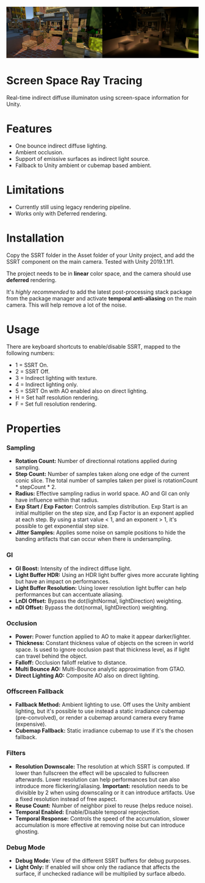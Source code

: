 ![ssrt](Img/ssrt.png)
# Screen Space Ray Tracing

Real-time indirect diffuse illuminaton using screen-space information for Unity.

# Features
* One bounce indirect diffuse lighting.
* Ambient occlusion.
* Support of emissive surfaces as indirect light source.
* Fallback to Unity ambient or cubemap based ambient.

# Limitations
* Currently still using legacy rendering pipeline.
* Works only with Deferred rendering.

# Installation

Copy the SSRT folder in the Asset folder of your Unity project, and add the SSRT component on the main camera. Tested with Unity 2019.1.1f1.

The project needs to be in __linear__ color space, and the camera should use __deferred__ rendering.

It's *highly recommended* to add the latest post-processing stack package from the package manager and activate __temporal anti-aliasing__ on the main camera. This will help remove a lot of the noise.

# Usage

There are keyboard shortcuts to enable/disable SSRT, mapped to the following numbers:

* 1 = SSRT On.
* 2 = SSRT Off.
* 3 = Indirect lighting with texture.
* 4 = Indirect lighting only.
* 5 = SSRT On with AO enabled also on direct lighting.
* H = Set half resolution rendering.
* F = Set full resolution rendering. 

# Properties

### Sampling
* __Rotation Count:__ Number of directionnal rotations applied during sampling.
* __Step Count:__ Number of samples taken along one edge of the current conic slice. The total number of samples taken per pixel is rotationCount * stepCount * 2.
* __Radius:__ Effective sampling radius in world space. AO and GI can only have influence within that radius.
* __Exp Start / Exp Factor:__ Controls samples distribution. Exp Start is an initial multiplier on the step size, and Exp Factor is an exponent applied at each step. By using a start value < 1, and an exponent > 1, it's possible to get exponential step size.
* __Jitter Samples:__ Applies some noise on sample positions to hide the banding artifacts that can occur when there is undersampling.

### GI
* __GI Boost:__ Intensity of the indirect diffuse light.
* __Light Buffer HDR:__ Using an HDR light buffer gives more accurate lighting but have an impact on performances.
* __Light Buffer Resolution:__ Using lower resolution light buffer can help performances but can accentuate aliasing.
* __LnDl Offset:__ Bypass the dot(lightNormal, lightDirection) weighting.
* __nDl Offset:__ Bypass the dot(normal, lightDirection) weighting.

### Occlusion
* __Power:__ Power function applied to AO to make it appear darker/lighter.
* __Thickness:__ Constant thickness value of objects on the screen in world space. Is used to ignore occlusion past that thickness level, as if light can travel behind the object.
* __Falloff:__ Occlusion falloff relative to distance.
* __Multi Bounce AO:__ Multi-Bounce analytic approximation from GTAO.
* __Direct Lighting AO:__ Composite AO also on direct lighting.

### Offscreen Fallback
* __Fallback Method:__ Ambient lighting to use. Off uses the Unity ambient lighting, but it's possible to use instead a static irradiance cubemap (pre-convolved), or render a cubemap around camera every frame (expensive).
* __Cubemap Fallback:__ Static irradiance cubemap to use if it's the chosen fallback.

### Filters
* __Resolution Downscale:__ The resolution at which SSRT is computed. If lower than fullscreen the effect will be upscaled to fullscreen afterwards. Lower resolution can help performances but can also introduce more flickering/aliasing. __Important:__ resolution needs to be divisible by 2 when using downscaling or it can introduce artifacts. Use a fixed resolution instead of free aspect.
* __Reuse Count:__ Number of neighbor pixel to reuse (helps reduce noise).
* __Temporal Enabled:__ Enable/Disable temporal reprojection.
* __Temporal Response:__ Controls the speed of the accumulation, slower accumulation is more effective at removing noise but can introduce ghosting.

### Debug Mode
* __Debug Mode:__ View of the different SSRT buffers for debug purposes.
* __Light Only:__ If enabled will show only the radiance that affects the surface, if unchecked radiance will be multiplied by surface albedo.


